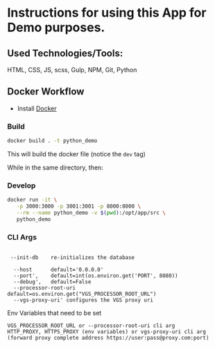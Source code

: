 # Instructions for using this App for Demo purposes.


## Used Technologies/Tools:

HTML, CSS, JS, scss, Gulp, NPM, Git, Python

## Docker Workflow

- Install [Docker](https://docker.com)

### Build

```bash
docker build . -t python_demo 
```

This will build the docker file (notice the `dev` tag)

While in the same directory, then:

### Develop

```bash
docker run -it \
   -p 3000:3000 -p 3001:3001 -p 8000:8000 \
   --rm --name python_demo -v $(pwd):/opt/app/src \
   python_demo
```

### CLI Args

```python3

 --init-db    re-initializes the database

  --host      default='0.0.0.0'
  --port',    default=int(os.environ.get('PORT', 8080))
  --debug',   default=False
  --processor-root-uri default=os.environ.get("VGS_PROCESSOR_ROOT_URL")
  --vgs-proxy-uri' configures the VGS proxy uri
```
Env Variables that need to be set

```
VGS_PROCESSOR_ROOT_URL or --processor-root-uri cli arg
HTTP_PROXY, HTTPS_PROXY (env variables) or vgs-proxy-uri cli arg (forward proxy complete address https://user:pass@proxy.com:port)
```

